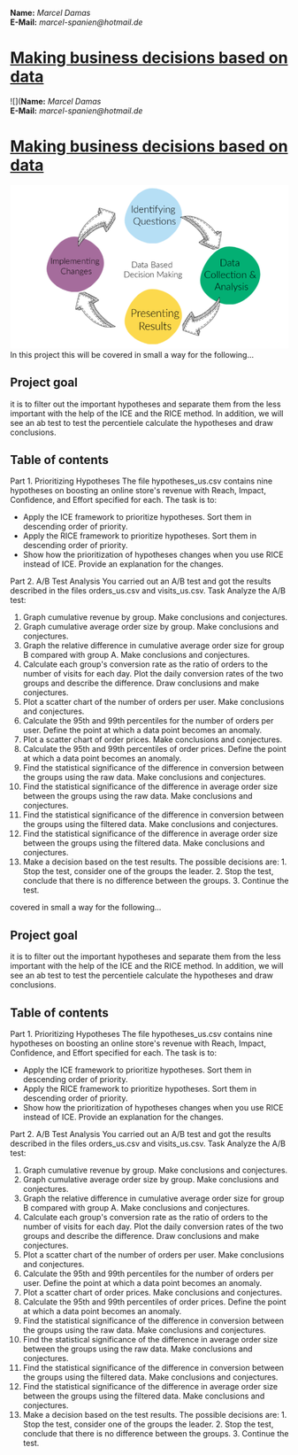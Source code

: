 **Name:** _Marcel Damas_   
**E-Mail:** _marcel-spanien@hotmail.de_ 
  
# <u>Making business decisions based on data</u>



![](**Name:** _Marcel Damas_   
**E-Mail:** _marcel-spanien@hotmail.de_ 
  
# <u>Making business decisions based on data</u>



![](Data-Feedback-Loop-2.png)      
In this project this will be covered in small a way for the following...

## Project goal   

it is to filter out the important hypotheses and separate them from the less important with the help of the ICE and the RICE method. In addition, we will see an ab test to test the percentiele calculate the hypotheses and draw conclusions.  
   
<a name="table_of_contents"></a>

## Table of contents
  
Part 1. Prioritizing Hypotheses
The file hypotheses_us.csv contains nine hypotheses on boosting an online store's revenue with Reach, Impact, Confidence, and Effort specified for each.
The task is to:

   * Apply the ICE framework to prioritize hypotheses. Sort them in descending order of priority. 
   * Apply the RICE framework to prioritize hypotheses. Sort them in descending order of priority. 
   * Show how the prioritization of hypotheses changes when you use RICE instead of ICE. Provide an explanation for the changes. 

Part 2. A/B Test Analysis
You carried out an A/B test and got the results described in the files orders_us.csv and visits_us.csv.
Task
Analyze the A/B test:

   1. Graph cumulative revenue by group. Make conclusions and conjectures.
   2. Graph cumulative average order size by group. Make conclusions and conjectures. 
   3. Graph the relative difference in cumulative average order size for group B compared with group A. Make conclusions and conjectures.
   4. Calculate each group's conversion rate as the ratio of orders to the number of visits for each day. Plot the daily conversion rates of the two groups and describe the difference. Draw conclusions and make conjectures.
   5. Plot a scatter chart of the number of orders per user. Make conclusions and conjectures.
   6. Calculate the 95th and 99th percentiles for the number of orders per user. Define the point at which a data point becomes an anomaly. 
   7. Plot a scatter chart of order prices. Make conclusions and conjectures.
   8. Calculate the 95th and 99th percentiles of order prices. Define the point at which a data point becomes an anomaly. 
   9. Find the statistical significance of the difference in conversion between the groups using the raw data. Make conclusions and conjectures. 
   10. Find the statistical significance of the difference in average order size between the groups using the raw data. Make conclusions and conjectures.
   11. Find the statistical significance of the difference in conversion between the groups using the filtered data. Make conclusions and conjectures.
   12. Find the statistical significance of the difference in average order size between the groups using the filtered data. Make conclusions and conjectures.
   13. Make a decision based on the test results. The possible decisions are: 1. Stop the test, consider one of the groups the leader. 2. Stop the test, conclude that there is no difference between the groups. 3. Continue the test.



 covered in small a way for the following...

## Project goal   

it is to filter out the important hypotheses and separate them from the less important with the help of the ICE and the RICE method. In addition, we will see an ab test to test the percentiele calculate the hypotheses and draw conclusions.  
   
<a name="table_of_contents"></a>

## Table of contents
  
Part 1. Prioritizing Hypotheses
The file hypotheses_us.csv contains nine hypotheses on boosting an online store's revenue with Reach, Impact, Confidence, and Effort specified for each.
The task is to:

   * Apply the ICE framework to prioritize hypotheses. Sort them in descending order of priority. 
   * Apply the RICE framework to prioritize hypotheses. Sort them in descending order of priority. 
   * Show how the prioritization of hypotheses changes when you use RICE instead of ICE. Provide an explanation for the changes. 

Part 2. A/B Test Analysis
You carried out an A/B test and got the results described in the files orders_us.csv and visits_us.csv.
Task
Analyze the A/B test:

   1. Graph cumulative revenue by group. Make conclusions and conjectures.
   2. Graph cumulative average order size by group. Make conclusions and conjectures. 
   3. Graph the relative difference in cumulative average order size for group B compared with group A. Make conclusions and conjectures.
   4. Calculate each group's conversion rate as the ratio of orders to the number of visits for each day. Plot the daily conversion rates of the two groups and describe the difference. Draw conclusions and make conjectures.
   5. Plot a scatter chart of the number of orders per user. Make conclusions and conjectures.
   6. Calculate the 95th and 99th percentiles for the number of orders per user. Define the point at which a data point becomes an anomaly. 
   7. Plot a scatter chart of order prices. Make conclusions and conjectures.
   8. Calculate the 95th and 99th percentiles of order prices. Define the point at which a data point becomes an anomaly. 
   9. Find the statistical significance of the difference in conversion between the groups using the raw data. Make conclusions and conjectures. 
   10. Find the statistical significance of the difference in average order size between the groups using the raw data. Make conclusions and conjectures.
   11. Find the statistical significance of the difference in conversion between the groups using the filtered data. Make conclusions and conjectures.
   12. Find the statistical significance of the difference in average order size between the groups using the filtered data. Make conclusions and conjectures.
   13. Make a decision based on the test results. The possible decisions are: 1. Stop the test, consider one of the groups the leader. 2. Stop the test, conclude that there is no difference between the groups. 3. Continue the test.




